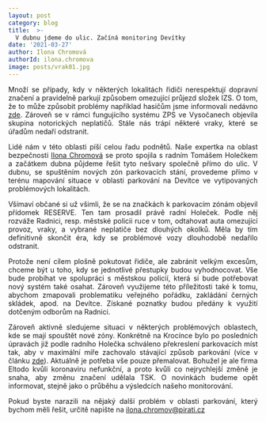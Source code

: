 ```yaml
---
layout: post
category: blog
title:  >-
  V dubnu jdeme do ulic. Začíná monitoring Devítky
date: '2021-03-27'
author: Ilona Chromová
authorId: ilona.chromova
image: posts/vrak01.jpg
---
```

<p style='text-align: justify;'>
Množí se případy, kdy v některých lokalitách řidiči nerespektují dopravní značení a pravidelně parkují způsobem omezující průjezd složek IZS. O tom, že to může způsobit problémy například hasičům jsme informovali nedávno <a href="https://praha9.pirati.cz/tiskove-zpravy/vozidla-izs/" target="_blank">zde</a>. Zároveň se v rámci fungujícího systému ZPS ve Vysočanech objevila skupina notorických neplatičů. Stále nás trápí některé vraky, které se úřadům nedaří odstranit. 
</p><p style='text-align: justify;'>
Lidé nám v této oblasti píší celou řadu podnětů. Naše expertka na oblast bezpečnosti <a href="https://praha9.pirati.cz/clenove/ilona-chromova/" target="_blank">Ilona Chromová</a> se proto spojila s radním Tomášem Holečkem a začátkem dubna půjdeme řešit tyto nešvary společně přímo do ulic. V dubnu, se spuštěním nových zón parkovacích stání, provedeme přímo v terénu mapování situace v oblasti parkování na Devítce ve vytipovaných problémových lokalitách. 
</p><p style='text-align: justify;'>
Všímaví občané si už všimli, že se na značkách k parkovacím zónám objevil přídomek RESERVE. Ten tam prosadil právě radní Holeček. Podle něj rozváže Radnici, resp. městské policii ruce v tom, odtahovat auta omezující provoz, vraky, a vybrané neplatiče bez dlouhých okolků. Měla by tím definitivně skončit éra, kdy se problémové vozy dlouhodobě nedařilo odstranit. 
</p><p style='text-align: justify;'>
Protože není cílem plošně pokutovat řidiče, ale zabránit velkým excesům, chceme být u toho, kdy se jednotlivé přestupky budou vyhodnocovat. Vše bude probíhat ve spolupráci s městskou policií, která si bude potřebovat nový systém také osahat. Zároveň využijeme této příležitosti také k tomu, abychom zmapovali problematiku veřejného pořádku, zakládání černých skládek, apod. na Devítce. Získané poznatky budou předány k využití dotčeným odborům na Radnici.
</p><p style='text-align: justify;'>
Zároveň aktivně sledujeme situaci v některých problémových oblastech, kde se mají spouštět nové zóny. Konkrétně na Krocínce bylo po posledních úpravách již podle radního Holečka schváleno překreslení parkovacích míst tak, aby v maximální míře zachovalo stávající způsob parkování (více v článku <a href="https://praha9.pirati.cz/tiskove-zpravy/nove-zony-resime-ted/" target="_blank">zde</a>). Aktuálně je potřeba vše pouze přemalovat. Bohužel je ale firma Eltodo kvůli koronaviru nefunkční, a proto kvůli co nejrychlejší změně je snaha, aby změnu značení udělala TSK. O novinkách budeme opět informovat, stejně jako o průběhu a výsledcích našeho monitorování.
</p><p style='text-align: justify;'>
Pokud byste narazili na nějaký další problém v oblasti parkování, který bychom měli řešit, určitě napište na <a href="mailto:ilona.chromov@pirati.cz" target="_blank">ilona.chromov@pirati.cz</a>
</p>
